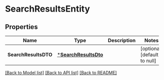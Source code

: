 # SearchResultsEntity

## Properties
Name | Type | Description | Notes
------------ | ------------- | ------------- | -------------
**SearchResultsDTO** | [***SearchResultsDto**](SearchResultsDTO.md) |  | [optional] [default to null]

[[Back to Model list]](../pkg/nifi/README.md#documentation-for-models) [[Back to API list]](../pkg/nifi/README.md#documentation-for-api-endpoints) [[Back to README]](../pkg/nifi/README.md)


